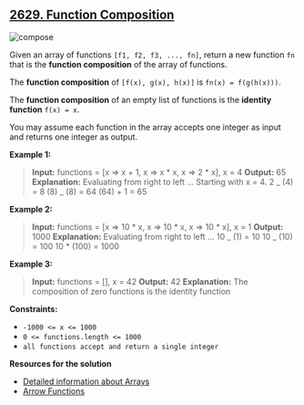 ## [2629. Function Composition](https://leetcode.com/problems/function-composition/)

![compose](https://miro.medium.com/v2/resize:fit:1400/1*nPi8K4S8noqPhm-t1IyWHQ.jpeg)

Given an array of functions `[f1, f2, f3, ..., fn]`, return a new function `fn` that is the **function composition** of the array of functions.

The **function composition** of `[f(x), g(x), h(x)]` is `fn(x) = f(g(h(x)))`.

The **function composition** of an empty list of functions is the **identity function** `f(x) = x`.

You may assume each function in the array accepts one integer as input and returns one integer as output.

**Example 1:**

> **Input:** functions = [x => x + 1, x => x * x, x => 2 * x], x = 4
> **Output:** 65
> **Explanation:** Evaluating from right to left ...
> Starting with x = 4.
> 2 _ (4) = 8
> (8) _ (8) = 64
> (64) + 1 = 65

**Example 2:**

> **Input:** functions = [x => 10 * x, x => 10 * x, x => 10 * x], x = 1
> **Output:** 1000
> **Explanation:**
> Evaluating from right to left ...
> 10 _ (1) = 10
> 10 _ (10) = 100
> 10 \* (100) = 1000

**Example 3:**

> **Input:** functions = [], x = 42
> **Output:** 42
> **Explanation:** The composition of zero functions is the identity function

**Constraints:**

- `-1000 <= x <= 1000`
- `0 <= functions.length <= 1000`
- `all functions accept and return a single integer`

**Resources for the solution**

- [Detailed information about Arrays](https://javascript.info/array)
- [Arrow Functions](https://developer.mozilla.org/en-US/docs/Web/JavaScript/Reference/Functions/Arrow_functions)
